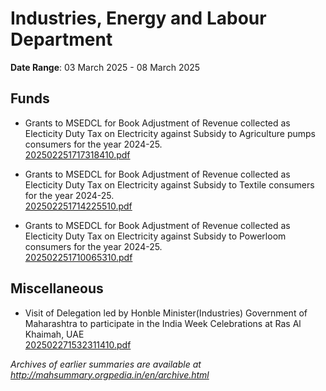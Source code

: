 # Industries, Energy and Labour Department

**Date Range**: 03 March 2025 - 08 March 2025


## Funds
- Grants to MSEDCL for Book Adjustment of Revenue collected as Electicity Duty  Tax on Electricity against Subsidy to Agriculture pumps consumers for the year 2024-25.\
  [202502251717318410.pdf](https://gr.maharashtra.gov.in/Site/Upload/Government%20Resolutions/English/202502251717318410.pdf)

- Grants to MSEDCL for Book Adjustment of Revenue collected as Electicity Duty  Tax on Electricity against Subsidy to Textile consumers for the year 2024-25.\
  [202502251714225510.pdf](https://gr.maharashtra.gov.in/Site/Upload/Government%20Resolutions/English/202502251714225510.pdf)

- Grants to MSEDCL for Book Adjustment of Revenue collected as Electicity Duty  Tax on Electricity against Subsidy to Powerloom consumers for the year 2024-25.\
  [202502251710065310.pdf](https://gr.maharashtra.gov.in/Site/Upload/Government%20Resolutions/English/202502251710065310.pdf)

## Miscellaneous
- Visit of Delegation led by Honble Minister(Industries) Government of Maharashtra to participate in the India Week Celebrations at Ras Al Khaimah, UAE\
  [202502271532311410.pdf](https://gr.maharashtra.gov.in/Site/Upload/Government%20Resolutions/English/202502271532311410.pdf)


*Archives of earlier summaries are available at http://mahsummary.orgpedia.in/en/archive.html*